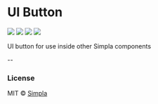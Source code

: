 # UI Button
![][bower-badge] [![][travis-badge]][travis-url] [![][bowerdeps-badge]][bowerdeps-url] [![][npmdevdeps-badge]][npmdevdeps-url]

UI button for use inside other Simpla components

--

### License

MIT © [Simpla](http://simpla.io)

[bower-badge]: https://img.shields.io/bower/v/sm-ui-button.svg
[travis-badge]: https://img.shields.io/travis/SimplaElements/sm-ui-button.svg
[travis-url]: https://travis-ci.org/SimplaElements/sm-ui-button
[bowerdeps-badge]: https://img.shields.io/gemnasium/SimplaElements/sm-ui-button.svg
[bowerdeps-url]: https://gemnasium.com/bower/sm-ui-button
[npmdevdeps-badge]: https://img.shields.io/david/dev/SimplaElements/sm-ui-button.svg?theme=shields.io
[npmdevdeps-url]: https://david-dm.org/SimplaElements/sm-ui-button#info=devDependencies
